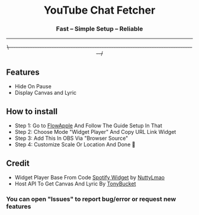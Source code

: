 <div align="center">

# YouTube Chat Fetcher
### Fast – Simple Setup – Reliable

---

</div>


<p align="center">
  <s>\-------------------------------------------------------------------------------/</s>
</p>


## Features
- Hide On Pause
- Display Canvas and Lyric


## How to install
- Step 1: Go to [FlowApple](https://applesang.github.io/flowapple/) And Follow The Guide Setup In That
- Step 2: Choose Mode "Widget Player" And Copy URL Link Widget
- Step 3: Add This In OBS Via "Browser Source"
- Step 4: Customize Scale Or Location And Done 🎉

## Credit
- Widget Player Base From Code [Spotify Widget](https://github.com/nuttylmao/spotify-widget) by [NuttyLmao](https://github.com/nuttylmao)
- Host API To Get Canvas And Lyric By [TonyBucket](https://github.com/tonyBucket)


### You can open "Issues" to report bug/error or request new features






